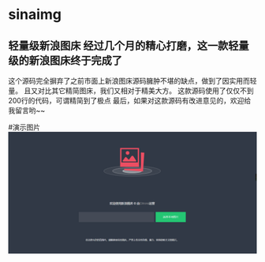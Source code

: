 # sinaimg
轻量级新浪图床
经过几个月的精心打磨，这一款轻量级的新浪图床终于完成了
------------------
这个源码完全摒弃了之前市面上新浪图床源码臃肿不堪的缺点，做到了因实用而轻量。
且又对比其它精简图床，我们又相对于精美大方。
这款源码使用了仅仅不到200行的代码，可谓精简到了极点
最后，如果对这款源码有改进意见的，欢迎给我留言哟~~

#演示图片
![演示图片](https://github.com/CitronsBlog/sinaimg/blob/master/sina.png)
